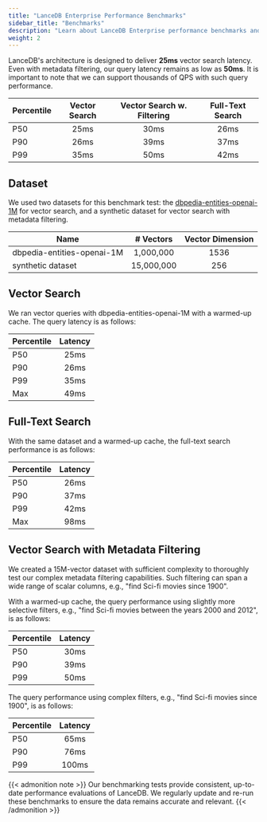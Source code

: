 ```yaml
---
title: "LanceDB Enterprise Performance Benchmarks"
sidebar_title: "Benchmarks"
description: "Learn about LanceDB Enterprise performance benchmarks and metrics. Includes query performance, scalability tests, and comparison with other vector databases."
weight: 2
---
```


LanceDB's architecture is designed to deliver **25ms** vector search latency.
Even with metadata filtering, our query latency remains as low as **50ms**.
It is important to note that we can support thousands of QPS with such query performance.

| Percentile | Vector Search | Vector Search w. Filtering | Full-Text Search |
|------------|:------------:|:-------------------------:|:----------------:|
| P50 | 25ms | 30ms | 26ms |
| P90 | 26ms | 39ms | 37ms |
| P99 | 35ms | 50ms | 42ms |

## Dataset

We used two datasets for this benchmark test: the [dbpedia-entities-openai-1M](https://huggingface.co/datasets/KShivendu/dbpedia-entities-openai-1M) 
for vector search, and a synthetic dataset for vector search with metadata filtering. 

| Name | # Vectors | Vector Dimension |
|------|:---------:|:---------------:|
| dbpedia-entities-openai-1M | 1,000,000 | 1536 |
| synthetic dataset | 15,000,000 | 256 |

## Vector Search

We ran vector queries with dbpedia-entities-openai-1M with a warmed-up cache. 
The query latency is as follows:

| Percentile | Latency |
|------------|:-------:|
| P50 | 25ms |
| P90 | 26ms |
| P99 | 35ms |
| Max | 49ms |

## Full-Text Search

With the same dataset and a warmed-up cache, the full-text search performance is as follows:

| Percentile | Latency |
|------------|:-------:|
| P50 | 26ms |
| P90 | 37ms |
| P99 | 42ms |
| Max | 98ms |

## Vector Search with Metadata Filtering

We created a 15M-vector dataset with sufficient complexity to thoroughly test our complex metadata filtering capabilities. 
Such filtering can span a wide range of scalar columns, e.g., "find Sci-fi movies since 1900". 

With a warmed-up cache, the query performance using slightly more selective filters, 
e.g., "find Sci-fi movies between the years 2000 and 2012", is as follows: 

| Percentile | Latency |
|------------|:-------:|
| P50 | 30ms |
| P90 | 39ms |
| P99 | 50ms |

The query performance using complex filters, e.g., "find Sci-fi movies since 1900", is as follows:

| Percentile | Latency |
|------------|:-------:|
| P50 | 65ms |
| P90 | 76ms |
| P99 | 100ms |

{{< admonition note >}}
Our benchmarking tests provide consistent, up-to-date performance evaluations of LanceDB. We regularly update and re-run these benchmarks to ensure the data remains accurate and relevant.
{{< /admonition >}}

